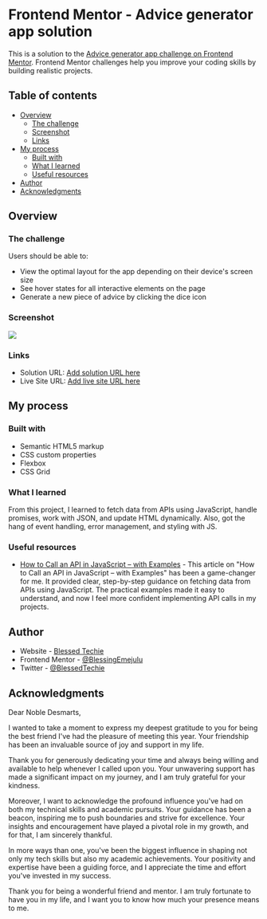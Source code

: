 # Frontend Mentor - Advice generator app solution

This is a solution to the [Advice generator app challenge on Frontend Mentor](https://www.frontendmentor.io/challenges/advice-generator-app-QdUG-13db). Frontend Mentor challenges help you improve your coding skills by building realistic projects.

## Table of contents

- [Overview](#overview)
  - [The challenge](#the-challenge)
  - [Screenshot](#screenshot)
  - [Links](#links)
- [My process](#my-process)
  - [Built with](#built-with)
  - [What I learned](#what-i-learned)
  - [Useful resources](#useful-resources)
- [Author](#author)
- [Acknowledgments](#acknowledgments)


## Overview

### The challenge

Users should be able to:

- View the optimal layout for the app depending on their device's screen size
- See hover states for all interactive elements on the page
- Generate a new piece of advice by clicking the dice icon

### Screenshot

![](.images/screenshot.png)

### Links

- Solution URL: [Add solution URL here](https://your-solution-url.com)
- Live Site URL: [Add live site URL here](https://your-live-site-url.com)

## My process

### Built with

- Semantic HTML5 markup
- CSS custom properties
- Flexbox
- CSS Grid


### What I learned

From this project, I learned to fetch data from APIs using JavaScript, handle promises, work with JSON, and update HTML dynamically. Also, got the hang of event handling, error management, and styling with JS.


### Useful resources

- [How to Call an API in JavaScript – with Examples](https://www.freecodecamp.org/news/make-api-calls-in-javascript) - This article on "How to Call an API in JavaScript – with Examples" has been a game-changer for me. It provided clear, step-by-step guidance on fetching data from APIs using JavaScript. The practical examples made it easy to understand, and now I feel more confident implementing API calls in my projects. 
## Author

- Website - [Blessed Techie](https://zaap.bio/blessedtechie)
- Frontend Mentor - [@BlessingEmejulu](https://www.frontendmentor.io/profile/BlessingEmejulu)
- Twitter - [@BlessedTechie](https://twitter.com/BlessedTechie)


## Acknowledgments

Dear Noble Desmarts,

I wanted to take a moment to express my deepest gratitude to you for being the best friend I've had the pleasure of meeting this year. Your friendship has been an invaluable source of joy and support in my life.

Thank you for generously dedicating your time and always being willing and available to help whenever I called upon you. Your unwavering support has made a significant impact on my journey, and I am truly grateful for your kindness.

Moreover, I want to acknowledge the profound influence you've had on both my technical skills and academic pursuits. Your guidance has been a beacon, inspiring me to push boundaries and strive for excellence. Your insights and encouragement have played a pivotal role in my growth, and for that, I am sincerely thankful.

In more ways than one, you've been the biggest influence in shaping not only my tech skills but also my academic achievements. Your positivity and expertise have been a guiding force, and I appreciate the time and effort you've invested in my success.

Thank you for being a wonderful friend and mentor. I am truly fortunate to have you in my life, and I want you to know how much your presence means to me.

